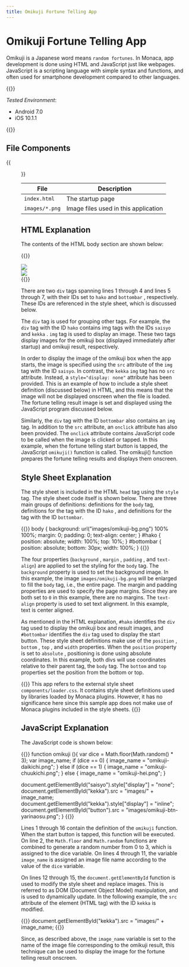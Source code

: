 ```yaml
---
title: Omikuji Fortune Telling App
---
```


# Omikuji Fortune Telling App

Omikuji is a Japanese word means `random fortunes`. In Monaca, app
development is done using HTML and JavaScript just like webpages.
JavaScript is a scripting language with simple syntax and functions, and
often used for smartphone development compared to other languages.

{{<import pid="5923a1c28034511f6d8a8fe3" title="Omikuji Fortune Telling App">}}

*Tested Environment*: 

- Android 7.0
- iOS 10.1.1

{{<iframeApp src="https://monaca.github.io/project-templates/23-omikuji/www/index.html">}}

## File Components                                           

{{<figure src="/images/sampleapp/omikuji/1.png">}}                                
                                                                                            
| File | Description |
|------|-------------|
| `index.html` | The startup page |               
| `images/*.png` | Image files used in this application |

## HTML Explanation

The contents of the HTML body section are shown below:

{{<highlight html>}}
<div id="hako">
    <img id="saisyo" src="images/omikuji-box.png" />
    <img id="kekka" style="display : none;"/>
</div>
<div id="bottombar">
    <img id="button" src="images/omikuji-btn-hajimeru.png" onclick="omikuji()">
</div>
{{</highlight>}}

There are two `div` tags spanning lines 1 through 4 and lines 5 through
7, with their IDs set to `hako` and `bottombar` , respectively. These
IDs are referenced in the style sheet, which is discussed below.

The `div` tag is used for grouping other tags. For example, the `div`
tag with the ID `hako` contains img tags with the IDs `saisyo` and
`kekka` . `img` tag is used to display an image. These two tags display
images for the omikuji box (displayed immediately after startup) and
omikuji result, respectively.

In order to display the image of the omikuji box when the app starts,
the image is specified using the `src` attribute of the `img` tag with
the ID `saisyo`. In contrast, the `kekka` `img` tag has no `src`
attribute. Instead, a `style="display: none"` attribute has been
provided. This is an example of how to include a style sheet definition
(discussed below) in HTML, and this means that the image will not be
displayed onscreen when the file is loaded. The fortune telling result
image is set and displayed using the JavaScript program discussed below.

Similarly, the `div` tag with the ID `bottombar` also contains an `img`
tag. In addition to the `src` attribute, an `onclick` attribute has also
been provided. The `onclick` attribute contains JavaScript code to be
called when the image is clicked or tapped. In this example, when the
fortune telling start button is tapped, the JavaScript `omikuji()`
function is called. The omikuji() function prepares the fortune telling
results and displays them onscreen.

## Style Sheet Explanation

The style sheet is included in the HTML `head` tag using the `style`
tag. The style sheet code itself is shown below. There are three main
groups of definitions: definitions for the `body` tag, definitions for
the tag with the ID `hako` , and definitions for the tag with the ID
`bottombar`.

{{<highlight css>}}
body {
    background: url("images/omikuji-bg.png") 100% 100%;
    margin: 0;
    padding: 0;
    text-align: center;
}
#hako {
    position: absolute;
    width: 100%;
    top: 10%;
}
#bottombar {
    position: absolute;
    bottom: 30px;
    width: 100%;
}
{{</highlight>}}

The four properties (`background` , `margin` , `padding` , and
`text-align`) are applied to set the styling for the `body` tag. The
`background` property is used to set the background image. In this
example, the image `images/omikuji-bg.png` will be enlarged to fill the
`body` tag, i.e., the entire page. The margin and padding properties are
used to specify the page margins. Since they are both set to `0` in this
example, there are no margins. The `text-align` property is used to set
text alignment. In this example, text is center aligned.

As mentioned in the HTML explanation, `#hako` identifies the `div` tag
used to display the omikuji box and result images, and `#bottombar`
identifies the `div` tag used to display the start button. These style
sheet definitions make use of the `position` , `bottom` , `top` , and
`width` properties. When the `position` property is set to `absolute` ,
positioning is done using absolute coordinates. In this example, both
divs will use coordinates relative to their parent tag, the `body` tag.
The `bottom` and `top` properties set the position from the bottom or
top.

{{<note>}}
  This app refers to the external style sheet <code>components/loader.css</code>. It contains style sheet definitions used by libraries loaded by Monaca plugins. However, it has no significance here since this sample app does not make use of Monaca plugins included in the style sheets.
{{</note>}}

## JavaScript Explanation

The JavaScript code is shown below:

{{<highlight javascript>}}
function omikuji (){
  var dice = Math.floor(Math.random() * 3);
  var image_name;
  if (dice == 0) {
      image_name = "omikuji-daikichi.png";
  } else if  (dice == 1) {
      image_name = "omikuji-chuukichi.png";
  } else {
      image_name = "omikuji-hei.png";
  }

  document.getElementById("saisyo").style["display"] = "none";
  document.getElementById("kekka").src = "images/" + image_name;
  document.getElementById("kekka").style["display"] = "inline";
  document.getElementById("button").src = "images/omikuji-btn-yarinaosu.png";
}
{{</highlight>}}

Lines 1 through 16 contain the definition of the `omikuji` function.
When the start button is tapped, this function will be executed. On line
2, the `Math.floor` and `Math.random` functions are combined to generate
a random number from 0 to 3, which is assigned to the dice variable. On
lines 4 through 11, the variable `image_name` is assigned an image file
name according to the value of the `dice` variable.

On lines 12 through 15, the `document.getElementById` function is used
to modify the style sheet and replace images. This is referred to as DOM
(Document Object Model) manipulation, and is used to dynamically update.
In the following example, the `src` attribute of the element (HTML tag)
with the ID `kekka` is modified.

{{<highlight javascript>}}
document.getElementById("kekka").src = "images/" + image_name;
{{</highlight>}}

Since, as described above, the `image_name` variable is set to the name
of the image file corresponding to the omikuji result, this technique
can be used to display the image for the fortune telling result
onscreen.
